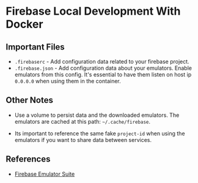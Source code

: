 # Firebase Local Development With Docker

## Important Files

- `.firebaserc` - Add configuration data related to your firebase project.
- `.firebase.json` - Add configuration data about your emulators. Enable emulators from this config. It's essential to have them listen on host ip `0.0.0.0` when using them in the container.


## Other Notes
- Use a volume to persist data and the downloaded emulators. The emulators are cached at this path: `~/.cache/firebase`.

- Its important to reference the same fake `project-id` when using the emulators if you want to share data between services.


## References

- [Firebase Emulator Suite](https://firebase.google.com/docs/emulator-suite)
